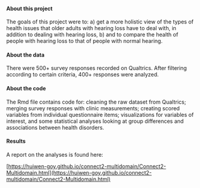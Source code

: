 #### About this project
 
The goals of this project were to: a) get a more holistic view of the types of health issues that older adults with hearing loss have to deal with, in addition to dealing with hearing loss, b) and to compare the health of people with hearing loss to that of people with normal hearing.
 
#### About the data
 
There were 500+ survey responses recorded on Qualtrics. After filtering according to certain criteria, 400+ responses were analyzed. 
 
#### About the code
 
The Rmd file contains code for: cleaning the raw dataset from Qualtrics; merging survey responses with clinic measurements; creating scored variables from individual questionnaire items; visualizations for variables of interest, and some statistical analyses looking at group differences and associations between health disorders.
 
#### Results

A report on the analyses is found here:
 
[https://huiwen-goy.github.io/connect2-multidomain/Connect2-Multidomain.html](https://huiwen-goy.github.io/connect2-multidomain/Connect2-Multidomain.html)
 